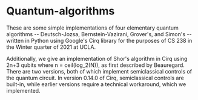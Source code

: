# Quantum-algorithms
These are some simple implementations of four elementary quantum algorithms -- Deutsch-Jozsa, Bernstein-Vazirani, Grover's, and Simon's -- 
written in Python using Google's Cirq library for the purposes of CS 238 in the Winter quarter of 2021 at UCLA. 

Additionally, we give an implementation of Shor's algorithm in Cirq using 2n+3 qubits where n = ceil(log_2(N)), as first described by Beauregard. 
There are two versions, both of which implement semiclassical controls of the quantum circuit. In version 0.14.0 of Cirq, semiclassical
controls are built-in, while earlier versions require a technical workaround, which we implemented. 
